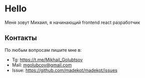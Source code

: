 # Hello

Меня зовут Михаил, я начинающий frontend react разработчик

## Контакты

По любым вопросам пишите мне в:

- Tg: https://t.me/Mikhail_Golubtsov
- Mail: mgolubcov@gmail.com
- Issue: https://github.com/madekot/madekot/issues
